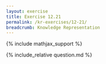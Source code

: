 ```yaml
---
layout: exercise
title: Exercise 12.21
permalink: /kr-exercises/12-21/
breadcrumb: Knowledge Representation
---
```


{% include mathjax_support %}

<div><i class="arrow-up" data-chapter="kr-exercises" data-exercise="ex_21" data-rating="0"></i></div>
{% include_relative question.md %}

